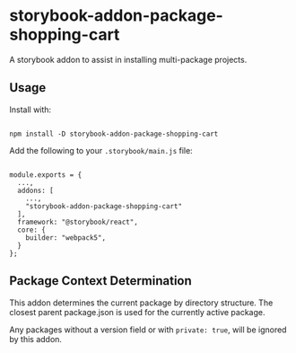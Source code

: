 # storybook-addon-package-shopping-cart

A storybook addon to assist in installing multi-package projects.

## Usage

Install with:

```

npm install -D storybook-addon-package-shopping-cart

```

Add the following to your `.storybook/main.js` file:
```

module.exports = {
  ...,
  addons: [
    ...,
    "storybook-addon-package-shopping-cart"
  ],
  framework: "@storybook/react",
  core: {
    builder: "webpack5",
  }
};

```

## Package Context Determination

This addon determines the current package by directory structure. The closest parent package.json is used for the currently active package.

Any packages without a version field or with `private: true`, will be ignored by this addon.
